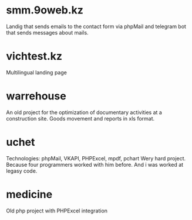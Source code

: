 # smm.9oweb.kz
Landig that sends emails to the contact form via phpMail and telegram bot that sends messages about mails.
# vichtest.kz
Multilingual landing page
# warrehouse
An old project for the optimization of documentary activities at a construction site. Goods movement and reports in xls format.
# uchet
Technologies: phpMail, VKAPI, PHPExcel, mpdf, pchart
Wery hard project. Because four programmers worked with him before. And i was worked at legasy code.
# medicine
Old php project with PHPExcel integration